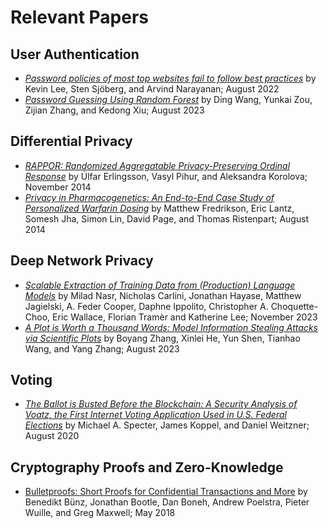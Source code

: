# Relevant Papers

## User Authentication
- [_Password policies of most top websites fail to follow best practices_](https://www.usenix.org/conference/soups2022/presentation/lee) by Kevin Lee, Sten Sjöberg, and Arvind Narayanan; August 2022
- [_Password Guessing Using Random Forest_](https://www.usenix.org/conference/usenixsecurity23/presentation/wang-ding-password-guessing) by Ding Wang, Yunkai Zou, Zijian Zhang, and Kedong Xiu; August 2023

## Differential Privacy
- [_RAPPOR: Randomized Aggregatable Privacy-Preserving Ordinal Response_](https://dl.acm.org/doi/10.1145/2660267.2660348) by Úlfar Erlingsson, Vasyl Pihur, and Aleksandra Korolova; November 2014
- [_Privacy in Pharmacogenetics: An End-to-End Case Study of Personalized Warfarin Dosing_](https://www.usenix.org/conference/usenixsecurity14/technical-sessions/presentation/fredrikson_matthew) by Matthew Fredrikson, Eric Lantz, Somesh Jha, Simon Lin, David Page, and Thomas Ristenpart; August 2014

## Deep Network Privacy
- [_Scalable Extraction of Training Data from (Production) Language Models_](https://arxiv.org/abs/2311.17035) by Milad Nasr, Nicholas Carlini, Jonathan Hayase, Matthew Jagielski, A. Feder Cooper, Daphne Ippolito, Christopher A. Choquette-Choo, Eric Wallace, Florian Tramèr and Katherine Lee; November 2023
- [_A Plot is Worth a Thousand Words: Model Information Stealing Attacks via Scientific Plots_](https://www.usenix.org/conference/usenixsecurity23/presentation/zhang-boyang) by Boyang Zhang, Xinlei He, Yun Shen, Tianhao Wang, and Yang Zhang; August 2023

## Voting
- [_The Ballot is Busted Before the Blockchain: A Security Analysis of Voatz, the First Internet Voting Application Used in U.S. Federal Elections_](https://www.usenix.org/conference/usenixsecurity20/presentation/specter) by Michael A. Specter, James Koppel, and Daniel Weitzner; August 2020

## Cryptography Proofs and Zero-Knowledge
- [Bulletproofs: Short Proofs for Confidential Transactions and More](https://ieeexplore.ieee.org/document/8418611) by Benedikt Bünz, Jonathan Bootle, Dan Boneh, Andrew Poelstra, Pieter Wuille, and Greg Maxwell; May 2018
